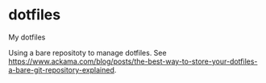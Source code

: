 # dotfiles
My dotfiles

Using a bare repositoty to manage dotfiles. See https://www.ackama.com/blog/posts/the-best-way-to-store-your-dotfiles-a-bare-git-repository-explained.

